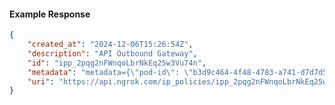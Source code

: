 <!-- Code generated for API Clients. DO NOT EDIT. -->

#### Example Response

```json
{
	"created_at": "2024-12-06T15:26:54Z",
	"description": "API Outbound Gateway",
	"id": "ipp_2pqg2nFWnqoLbrNkEq25w3Vu74n",
	"metadata": "metadata={\"pod-id\": \"b3d9c464-4f48-4783-a741-d7d7d5db310f\"}",
	"uri": "https://api.ngrok.com/ip_policies/ipp_2pqg2nFWnqoLbrNkEq25w3Vu74n"
}
```
